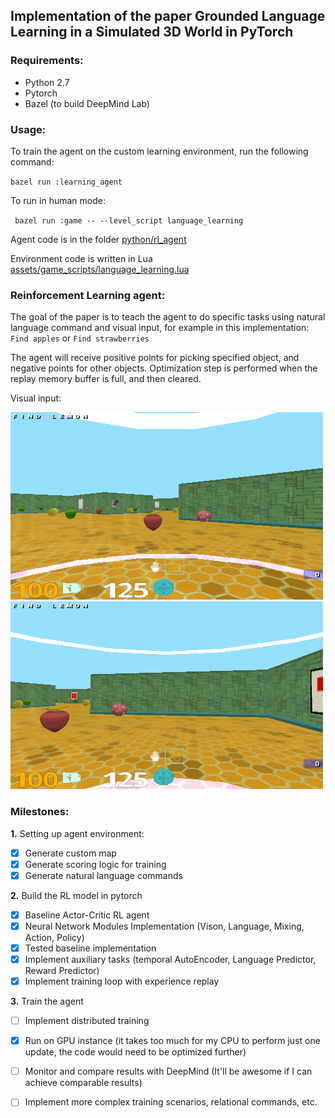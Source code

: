 ## Implementation of the paper Grounded Language Learning in a Simulated 3D World in PyTorch

### Requirements:
- Python 2.7
- Pytorch
- Bazel (to build DeepMind Lab)

### Usage:
To train the agent on the custom learning environment, run the following command:

`` bazel run :learning_agent ``

To run in human mode:

`` bazel run :game -- --level_script language_learning``

Agent code is in the folder [python/rl_agent](python/rl_agent)

Environment code is written in Lua [assets/game_scripts/language_learning.lua](assets/game_scripts/language_learning.lua) 

### Reinforcement Learning agent:
The goal of the paper is to teach the agent to do specific tasks using natural language command and visual input, for example in this implementation:
`` Find apples `` or 
`` Find strawberries ``

The agent will receive positive points for picking specified object, and negative points for other objects. Optimization step is performed when the replay memory buffer is full, and then cleared. 

Visual input:

![Image 1](python/rl_agent/results/img_0.png)
![Image 2](python/rl_agent/results/img_2_3.png)

### Milestones:

**1.** Setting up agent environment:
- [x] Generate custom map
- [x] Generate scoring logic for training
- [x] Generate natural language commands

**2.** Build the RL model in pytorch
- [x] Baseline Actor-Critic RL agent
- [x] Neural Network Modules Implementation (Vison, Language, Mixing, Action, Policy)
- [x] Tested baseline implementation
- [x] Implement auxiliary tasks (temporal AutoEncoder, Language Predictor, Reward Predictor)
- [x] Implement training loop with experience replay 

**3.** Train the agent
- [ ] Implement distributed training
- [x] Run on GPU instance (it takes too much for my CPU to perform just one update, the code would need to be optimized further)
- [ ] Monitor and compare results with DeepMind (It'll be awesome if I can achieve comparable results)
- [ ] Implement more complex training scenarios, relational commands, etc.

